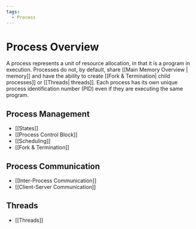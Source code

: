 ```yaml
---
tags:
  - Process
---
```

# Process Overview
A process represents a unit of resource allocation, in that it is a program in execution. Processes do not, by default, share [[Main Memory Overview | memory]] and have the ability to create [[Fork & Termination| child processes]] or [[Threads| threads]]. Each process has its own unique process identification number (PID) even if they are executing the same program. 
## Process Management
* [[States]]
* [[Process Control Block]]
* [[Scheduling]]
* [[Fork & Termination]]
## Process Communication
* [[Inter-Process Communication]]
* [[Client-Server Communication]]
## Threads
* [[Threads]]